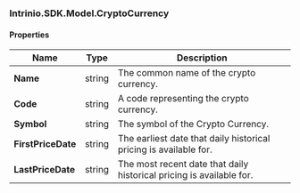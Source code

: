 [//]: # (CLASS:Intrinio.SDK.Model.CryptoCurrency)

[//]: # (KIND:object)

### Intrinio.SDK.Model.CryptoCurrency
#### Properties

[//]: # (START_DEFINITION)

Name | Type | Description
------------ | ------------- | -------------
**Name** | string | The common name of the crypto currency. &nbsp;
**Code** | string | A code representing the crypto currency. &nbsp;
**Symbol** | string | The symbol of the Crypto Currency. &nbsp;
**FirstPriceDate** | string | The earliest date that daily historical pricing is available for. &nbsp;
**LastPriceDate** | string | The most recent date that daily historical pricing is available for. &nbsp;

[//]: # (END_DEFINITION)


